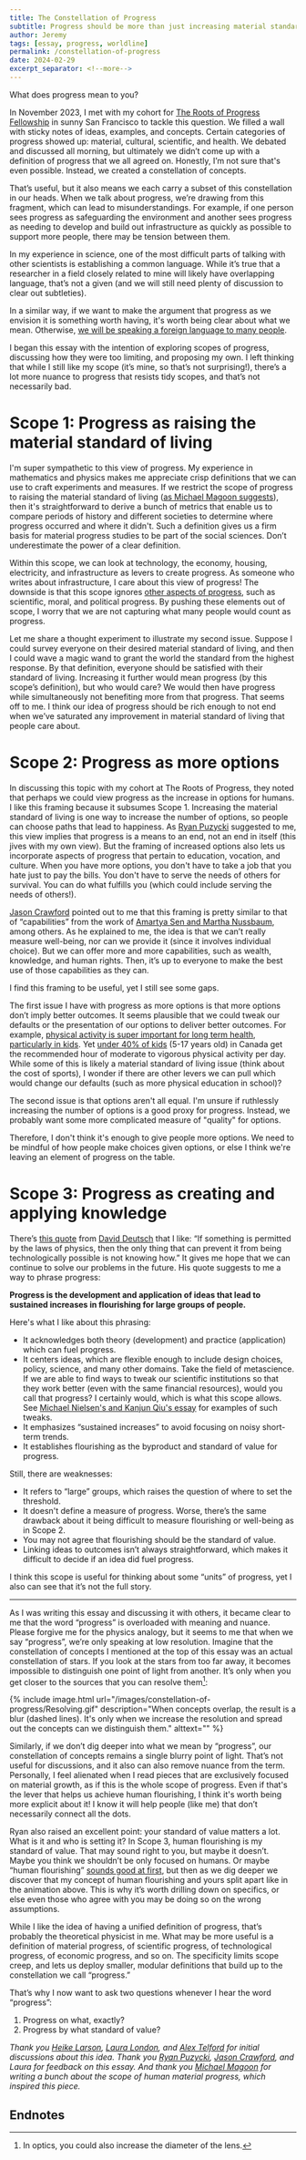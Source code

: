 ```yaml
---
title: The Constellation of Progress
subtitle: Progress should be more than just increasing material standard of living
author: Jeremy
tags: [essay, progress, worldline]
permalink: /constellation-of-progress
date: 2024-02-29
excerpt_separator: <!--more-->
---
```


What does progress mean to you?

In November 2023, I met with my cohort for [The Roots of Progress Fellowship](https://fellowship.rootsofprogress.org/) in sunny San Francisco to tackle this question. We filled a wall with sticky notes of ideas, examples, and concepts. Certain categories of progress showed up: material, cultural, scientific, and health. We debated and discussed all morning, but ultimately we didn’t come up with a definition of progress that we all agreed on. Honestly, I’m not sure that's even possible. Instead, we created a constellation of concepts.<!--more-->

That’s useful, but it also means we each carry a subset of this constellation in our heads. When we talk about progress, we’re drawing from this fragment, which can lead to misunderstandings. For example, if one person sees progress as safeguarding the environment and another sees progress as needing to develop and build out infrastructure as quickly as possible to support more people, there may be tension between them.

In my experience in science, one of the most difficult parts of talking with other scientists is establishing a common language. While it’s true that a researcher in a field closely related to mine will likely have overlapping language, that’s not a given (and we will still need plenty of discussion to clear out subtleties).

In a similar way, if we want to make the argument that progress as we envision it is something worth having, it's worth being clear about what we mean. Otherwise, [we will be speaking a foreign language to many people](https://www.seekingtribe.com/p/techno-optimism-for-townies).

I began this essay with the intention of exploring scopes of progress, discussing how they were too limiting, and proposing my own. I left thinking that while I still like my scope (it’s mine, so that’s not surprising!), there’s a lot more nuance to progress that resists tidy scopes, and that’s not necessarily bad.

# Scope 1: Progress as raising the material standard of living

I'm super sympathetic to this view of progress. My experience in mathematics and physics makes me appreciate crisp definitions that we can use to craft experiments and measures. If we restrict the scope of progress to raising the material standard of living ([as Michael Magoon suggests](https://frompovertytoprogress.substack.com/p/defining-progress#:~:text=%E2%80%9CProgress%20is%20the%20sustained%20improvement%20in%20the%20material%20standard%2Dof%2Dliving%20of%20a%20large%20group%20of%20people%20over%20a%20long%20period%20of%20time.%E2%80%9C)), then it's straightforward to derive a bunch of metrics that enable us to compare periods of history and different societies to determine where progress occurred and where it didn't. Such a definition gives us a firm basis for material progress studies to be part of the social sciences. Don’t underestimate the power of a clear definition.

Within this scope, we can look at technology, the economy, housing, electricity, and infrastructure as levers to create progress. As someone who writes about infrastructure, I care about this view of progress! The downside is that this scope ignores [other aspects of progress](https://rootsofprogress.org/what-is-a-philosophy-of-progress#:~:text=What%20kinds%20of%20progress%20are%20there%3F%20(Scientific%2C%20technological%2C%20economic%2C%20moral%2C%20political%E2%80%A6)%20How%20do%20they%20relate%3F), such as scientific, moral, and political progress. By pushing these elements out of scope, I worry that we are not capturing what many people would count as progress.

Let me share a thought experiment to illustrate my second issue. Suppose I could survey everyone on their desired material standard of living, and then I could wave a magic wand to grant the world the standard from the highest response. By that definition, everyone should be satisfied with their standard of living. Increasing it further would mean progress (by this scope’s definition), but who would care? We would then have progress while simultaneously not benefiting more from that progress. That seems off to me. I think our idea of progress should be rich enough to not end when we’ve saturated any improvement in material standard of living that people care about.

# Scope 2: Progress as more options

In discussing this topic with my cohort at The Roots of Progress, they noted that perhaps we could view progress as the increase in options for humans. I like this framing because it subsumes Scope 1. Increasing the material standard of living is one way to increase the number of options, so people can choose paths that lead to happiness. As [Ryan Puzycki](https://twitter.com/ryanpuzycki) suggested to me, this view implies that progress is a means to an end, not an end in itself (this jives with my own view). But the framing of increased options also lets us incorporate aspects of progress that pertain to education, vocation, and culture. When you have more options, you don't have to take a job that you hate just to pay the bills. You don't have to serve the needs of others for survival. You can do what fulfills you (which could include serving the needs of others!).

[Jason Crawford](https://jasoncrawford.org/) pointed out to me that this framing is pretty similar to that of “capabilities” from the work of [Amartya Sen and Martha Nussbaum](https://plato.stanford.edu/entries/capability-approach/), among others. As he explained to me, the idea is that we can’t really measure well-being, nor can we provide it (since it involves individual choice). But we can offer more and more capabilities, such as wealth, knowledge, and human rights. Then, it’s up to everyone to make the best use of those capabilities as they can.

I find this framing to be useful, yet I still see some gaps.

The first issue I have with progress as more options is that more options don’t imply better outcomes. It seems plausible that we could tweak our defaults or the presentation of our options to deliver better outcomes. For example, [physical activity is super important for long term health, particularly in kids](https://www.canada.ca/en/public-health/services/being-active/physical-activity-your-health.html#:~:text=walking%20or%20biking-,For%20children%20(ages%205%2D11)%20and%20youth%20(ages%2012%2D17),positive%20habits%20early%20in%20childhood%20and%20adolescence%20can%20last%20a%20lifetime.,-Infographic%3A%20Physical%20Activity). Yet [under 40% of kids](https://www.canada.ca/en/public-health/services/being-active/children-physical-activity.html#:~:text=Currently%20only%2037.6%25%20of%20this%20target%20group%20meets%20the%20recommendation.) (5-17 years old) in Canada get the recommended hour of moderate to vigorous physical activity per day. While some of this is likely a material standard of living issue (think about the cost of sports), I wonder if there are other levers we can pull which would change our defaults (such as more physical education in school)?

The second issue is that options aren't all equal. I'm unsure if ruthlessly increasing the number of options is a good proxy for progress. Instead, we probably want some more complicated measure of "quality" for options.

Therefore, I don't think it's enough to give people more options. We need to be mindful of how people make choices given options, or else I think we're leaving an element of progress on the table.

# Scope 3: Progress as creating and applying knowledge

There’s [this quote](https://www.google.ca/books/edition/The_Beginning_of_Infinity/ex5xge75SR4C?hl=en&gbpv=1&dq=%22If+something+is+permitted+by+the+laws+of+physics,+then+the+only+thing+that+can+prevent+it+from+being+technologically+possible+is+not+knowing+how.%22&pg=PT232&printsec=frontcover) from [David Deutsch](https://www.daviddeutsch.org.uk/) that I like: “If something is permitted by the laws of physics, then the only thing that can prevent it from being technologically possible is not knowing how.” It gives me hope that we can continue to solve our problems in the future. His quote suggests to me a way to phrase progress:

**Progress is the development and application of ideas that lead to sustained increases in flourishing for large groups of people.**

Here's what I like about this phrasing:

* It acknowledges both theory (development) and practice (application) which can fuel progress.
* It centers ideas, which are flexible enough to include design choices, policy, science, and many other domains. Take the field of metascience. If we are able to find ways to tweak our scientific institutions so that they work better (even with the same financial resources), would you call that progress? I certainly would, which is what this scope allows. See [Michael Nielsen's and Kanjun Qiu's essay](https://scienceplusplus.org/metascience/index.html) for examples of such tweaks.
* It emphasizes “sustained increases” to avoid focusing on noisy short-term trends.
* It establishes flourishing as the byproduct and standard of value for progress.

Still, there are weaknesses:

* It refers to “large” groups, which raises the question of where to set the threshold.
* It doesn't define a measure of progress. Worse, there’s the same drawback about it being difficult to measure flourishing or well-being as in Scope 2.
* You may not agree that flourishing should be the standard of value.
* Linking ideas to outcomes isn’t always straightforward, which makes it difficult to decide if an idea did fuel progress.

I think this scope is useful for thinking about some “units” of progress, yet I also can see that it’s not the full story.


---

As I was writing this essay and discussing it with others, it became clear to me that the word “progress” is overloaded with meaning and nuance. Please forgive me for the physics analogy, but it seems to me that when we say “progress”, we’re only speaking at low resolution. Imagine that the constellation of concepts I mentioned at the top of this essay was an actual constellation of stars. If you look at the stars from too far away, it becomes impossible to distinguish one point of light from another. It’s only when you get closer to the sources that you can resolve them[^1]:



{% include image.html url="/images/constellation-of-progress/Resolving.gif" description="When concepts overlap, the result is a blur (dashed lines). It's only when we increase the resolution and spread out the concepts can we distinguish them." alttext="" %}


Similarly, if we don’t dig deeper into what we mean by “progress”, our constellation of concepts remains a single blurry point of light. That’s not useful for discussions, and it also can also remove nuance from the term. Personally, I feel alienated when I read pieces that are exclusively focused on material growth, as if this is the whole scope of progress. Even if that's the lever that helps us achieve human flourishing, I think it's worth being more explicit about it! I know it will help people (like me) that don’t necessarily connect all the dots.

Ryan also raised an excellent point: your standard of value matters a lot. What is it and who is setting it? In Scope 3, human flourishing is my standard of value. That may sound right to you, but maybe it doesn’t. Maybe you think we shouldn’t be only focused on humans. Or maybe “human flourishing” [sounds good at first](https://frompovertytoprogress.substack.com/p/why-progress-is-not-human-flourishing?utm_source=%2Fsearch%2Fflourishing&utm_medium=reader2#:~:text=To%20illustrate%20the,policies%20that%20progress.), but then as we dig deeper we discover that my concept of human flourishing and yours split apart like in the animation above. This is why it’s worth drilling down on specifics, or else even those who agree with you may be doing so on the wrong assumptions.

While I like the idea of having a unified definition of progress, that’s probably the theoretical physicist in me. What may be more useful is a definition of material progress, of scientific progress, of technological progress, of economic progress, and so on. The specificity limits scope creep, and lets us deploy smaller, modular definitions that build up to the constellation we call “progress.”

That’s why I now want to ask two questions whenever I hear the word “progress”:

1. Progress on what, exactly?
2. Progress by what standard of value?

_Thank you [Heike Larson](https://twitter.com/HeikeLarson), [Laura London](https://twitter.com/lauralondon_), and [Alex Telford](https://twitter.com/Atelfo) for initial discussions about this idea. Thank you [Ryan Puzycki](https://twitter.com/ryanpuzycki), [Jason Crawford](https://jasoncrawford.org/), and Laura for feedback on this essay. And thank you [Michael Magoon](https://substack.com/@frompovertytoprogress) for writing a bunch about the scope of human material progress, which inspired this piece._


## Endnotes

[^1]:
     In optics, you could also increase the diameter of the lens.

